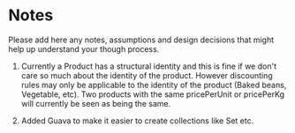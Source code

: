 # Notes

Please add here any notes, assumptions and design decisions that might help up understand your though process.

1. Currently a Product has a structural identity and this is fine if we don't care so much about 
the identity of the product. However discounting rules may only be applicable to the identity of the 
product (Baked beans, Vegetable, etc). 
Two products with the same pricePerUnit or pricePerKg will currently be seen as being the same.

2. Added Guava to make it easier to create collections like Set etc.